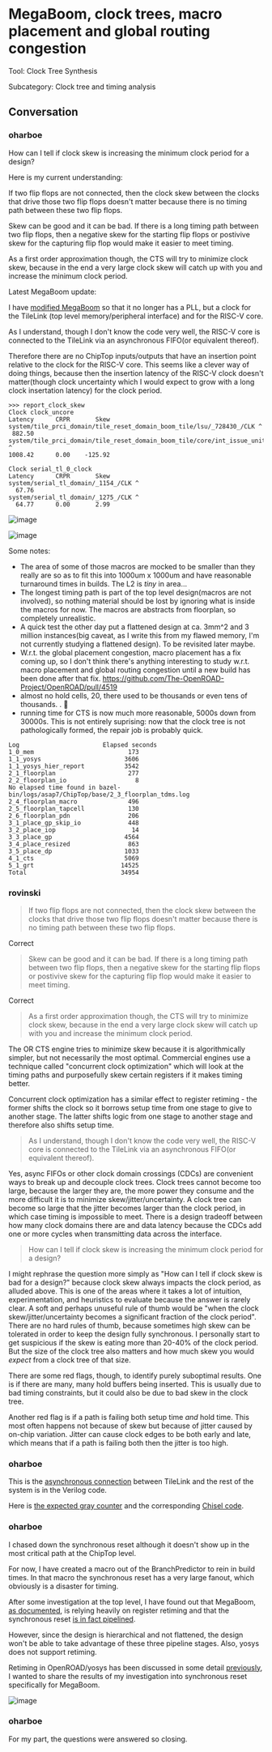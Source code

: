 # MegaBoom, clock trees, macro placement and global routing congestion

Tool: Clock Tree Synthesis

Subcategory: Clock tree and timing analysis

## Conversation

### oharboe
How can I tell if clock skew is increasing the minimum clock period for a design?

Here is my current understanding:

If two flip flops are not connected, then the clock skew between the clocks that drive those two flip flops doesn't matter because there is no timing path between these two flip flops.

Skew can be good and it can be bad. If there is a long timing path between two flip flops, then a negative skew for the starting flip flops or postivive skew for the capturing flip flop would make it easier to meet timing.

As a first order approximation though, the CTS will try to minimize clock skew, because in the end a very large clock skew will catch up with you and increase the minimum clock period.

Latest MegaBoom update:

I have [modified MegaBoom](https://github.com/The-OpenROAD-Project/megaboom/pull/18) so that it no longer has a PLL, but a clock for the TileLink (top level memory/peripheral interface) and for the RISC-V core.

As I understand, though I don't know the code very well, the RISC-V core is connected to the TileLink via an asynchronous FIFO(or equivalent thereof).

Therefore there are no ChipTop inputs/outputs that have an insertion point relative to the clock for the RISC-V core. This seems like a clever way of doing things, because then the insertion latency of the RISC-V clock doesn't matter(though clock uncertainty which I would expect to grow with a long clock insertation latency) for the clock period.

```
>>> report_clock_skew
Clock clock_uncore
Latency      CRPR       Skew
system/tile_prci_domain/tile_reset_domain_boom_tile/lsu/_728430_/CLK ^
 882.50
system/tile_prci_domain/tile_reset_domain_boom_tile/core/int_issue_unit/slots_32/_3607_/CLK ^
1008.42      0.00    -125.92

Clock serial_tl_0_clock
Latency      CRPR       Skew
system/serial_tl_domain/_1154_/CLK ^
  67.76
system/serial_tl_domain/_1275_/CLK ^
  64.77      0.00       2.99
```

![image](https://github.com/The-OpenROAD-Project/OpenROAD/assets/2798822/1df082cd-b853-44f7-8b5e-7ebeb9e1409b)

![image](https://github.com/The-OpenROAD-Project/OpenROAD/assets/2798822/e1288f3f-c699-4fa5-9148-40a2b85e5d43)

Some notes:

- The area of some of those macros are mocked to be smaller than they really are so as to fit this into 1000um x 1000um and have reasonable turnaround times in builds. The L2 is *tiny* in area...
- The longest timing path is part of the top level design(macros are not involved), so nothing material should be lost by ignoring what is inside the macros for now. The macros are abstracts from floorplan, so completely unrealistic.
- A quick test the other day put a flattened design at ca. 3mm^2 and 3 million instances(big caveat, as I write this from my flawed memory, I'm not currently studying a flattened design). To be revisited later maybe.
- W.r.t. the global placement congestion, macro placement has a fix coming up, so I don't think there's anything interesting to study w.r.t. macro placement and global routing congestion until a new build has been done after that fix. https://github.com/The-OpenROAD-Project/OpenROAD/pull/4519
- almost no hold cells, 20, there used to be thousands or even tens of thousands. . :exploding_head: 
- running time for CTS is now much more reasonable, 5000s down from 30000s. This is not entirely suprising: now that the clock tree is not pathologically formed, the repair job is probably quick.


```
Log                       Elapsed seconds
1_0_mem                          173
1_1_yosys                       3606
1_1_yosys_hier_report           3542
2_1_floorplan                    277
2_2_floorplan_io                   8
No elapsed time found in bazel-bin/logs/asap7/ChipTop/base/2_3_floorplan_tdms.log
2_4_floorplan_macro              496
2_5_floorplan_tapcell            130
2_6_floorplan_pdn                206
3_1_place_gp_skip_io             448
3_2_place_iop                     14
3_3_place_gp                    4564
3_4_place_resized                863
3_5_place_dp                    1033
4_1_cts                         5069
5_1_grt                        14525
Total                          34954
```


### rovinski
> If two flip flops are not connected, then the clock skew between the clocks that drive those two flip flops doesn't matter because there is no timing path between these two flip flops.

Correct

> Skew can be good and it can be bad. If there is a long timing path between two flip flops, then a negative skew for the starting flip flops or postivive skew for the capturing flip flop would make it easier to meet timing.

Correct

> As a first order approximation though, the CTS will try to minimize clock skew, because in the end a very large clock skew will catch up with you and increase the minimum clock period.

The OR CTS engine tries to minimize skew because it is algorithmically simpler, but not necessarily the most optimal. Commercial engines use a technique called "concurrent clock optimization" which will look at the timing paths and purposefully skew certain registers if it makes timing better.

Concurrent clock optimization has a similar effect to register retiming - the former shifts the clock so it borrows setup time from one stage to give to another stage. The latter shifts logic from one stage to another stage and therefore also shifts setup time.

> As I understand, though I don't know the code very well, the RISC-V core is connected to the TileLink via an asynchronous FIFO(or equivalent thereof).

Yes, async FIFOs or other clock domain crossings (CDCs) are convenient ways to break up and decouple clock trees. Clock trees cannot become too large, because the larger they are, the more power they consume and the more difficult it is to minimize skew/jitter/uncertainty. A clock tree can become so large that the jitter becomes larger than the clock period, in which case timing is impossible to meet. There is a design tradeoff between how many clock domains there are and data latency because the CDCs add one or more cycles when transmitting data across the interface.

> How can I tell if clock skew is increasing the minimum clock period for a design?

I might rephrase the question more simply as "How can I tell if clock skew is bad for a design?" because clock skew always impacts the clock period, as alluded above. This is one of the areas where it takes a lot of intuition, experimentation, and heuristics to evaluate because the answer is rarely clear. A soft and perhaps unuseful rule of thumb would be "when the clock skew/jitter/uncertainty becomes a significant fraction of the clock period". There are no hard rules of thumb, because sometimes high skew can be tolerated in order to keep the design fully synchronous. I personally start to get suspicious if the skew is eating more than 20-40% of the clock period. But the size of the clock tree also matters and how much skew you would _expect_ from a clock tree of that size.

There are some red flags, though, to identify purely suboptimal results. One is if there are many, many hold buffers being inserted. This is usually due to bad timing constraints, but it could also be due to bad skew in the clock tree.

Another red flag is if a path is failing both setup time _and_ hold time. This most often happens not because of skew but because of jitter caused by on-chip variation. Jitter can cause clock edges to be both early and late, which means that if a path is failing both then the jitter is too high.

### oharboe
This is the [asynchronous connection](https://github.com/The-OpenROAD-Project/megaboom/blob/9d9d44d90545dd747f38f23d1f4c37045edb5d57/rtl/ClockSinkDomain_2.sv#L163C3-L163C3) between TileLink and the rest of the system is in the Verilog code.

Here is [the expected gray counter](https://github.com/The-OpenROAD-Project/megaboom/blob/9d9d44d90545dd747f38f23d1f4c37045edb5d57/rtl/AsyncQueueSink_3.sv#L56C14-L56C34)  and the corresponding [Chisel code](https://github.com/chipsalliance/rocket-chip/blob/50adbdb3e4e18c2b3de57693323f4174b60f9767/src/main/scala/util/AsyncQueue.scala#L145). 



### oharboe
I chased down the synchronous reset although it doesn't show up in the most critical path at the ChipTop level.

For now, I have created a macro out of the BranchPredictor to rein in build times. In that macro the synchronous reset has a very large fanout, which obviously is a disaster for timing.

After some investigation at the top level, I have found out that MegaBoom, [as documented](https://docs.boom-core.org/en/latest/sections/physical-realization.html#register-retiming), is relying heavily on register retiming and that the synchronous reset [is in fact pipelined](https://github.com/The-OpenROAD-Project/megaboom/blob/9d9d44d90545dd747f38f23d1f4c37045edb5d57/rtl/AsyncResetSynchronizerPrimitiveShiftReg_d3_i0.sv#L40).

However, since the design is hierarchical and not flattened, the design won't be able to take advantage of these three pipeline stages. Also, yosys does not support retiming.

Retiming in OpenROAD/yosys has been discussed in some detail [previously](https://github.com/The-OpenROAD-Project/OpenROAD-flow-scripts/discussions/1710#discussioncomment-7882745), I wanted to share the results of my investigation into synchronous reset specifically for MegaBoom.

![image](https://github.com/The-OpenROAD-Project/OpenROAD/assets/2798822/205fd24f-9f6f-4153-ba6e-75a32f1f87a9)


### oharboe
For my part, the questions were answered so closing.

